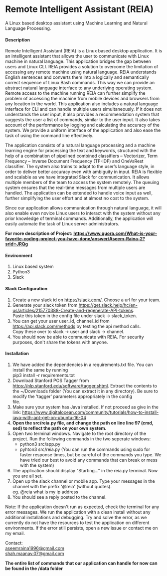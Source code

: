 # Remote Intelligent Assistant (REIA)
A Linux based desktop assistant using Machine Learning and Natural Language Processing.

#### Description
Remote Intelligent Assistant (REIA) is a Linux based desktop application. It is an intelligent assistant that allows the user to communicate with Linux machine in natural language. This application bridges the gap between users and Linux CLI. REIA provides a solution to overcome the limitation of accessing any remote machine using natural language. REIA understands English sentences and converts them into a logically and semantically correct sequence of Linux Bash commands. This way we can provide an abstract natural language interface to any underlying operating system. Remote access to the machine running REIA can further simplify the problem of accessing the machine from mobile devices and browsers from any location in the world. This application also includes a natural language interface for CLI and can handle multiple users simultaneously. If it does not understands the user input, it also provides a recommendation system that suggests the user a list of commands, similar to the user input. It also takes account of the performance by logging and calculating the accuracy of the system. We provide a uniform interface of the application and also ease the task of using the command line effectively.

The application consists of a natural language processing and a machine learning engine for processing the text and keywords, structured with the help of a combination of pipelined combined classifiers – Vectorizer, Term Frequency – Inverse Document Frequency (TF-IDF) and OneVsRest classifier. The system also trains to adapt to the user’s language style, in order to deliver better accuracy even with ambiguity in input. REIA is flexible and scalable as we have integrated Slack for communication. It allows multiple members of the team to access the system remotely. The queuing system ensures that the real-time messages from multiple users are handled. The application can be extended to handle voice input as well, further simplifying the user effort and at almost no cost to the system.

Since our application allows communication through natural language, it will also enable even novice Linux users to interact with the system without any prior knowledge of terminal commands. Additionally, the application will easily automate the task of Linux server administrators. 


**For more description of Project: https://www.quora.com/What-is-your-favorite-coding-project-you-have-done/answer/Aseem-Raina-2?srid=JRQg**

#### Environment
1. Linux based system
2. Python3
3. Slack

#### Slack Configuration
1. Create a new slack id on https://slack.com/. Choose a url for your team.
2. Generate your slack token from https://get.slack.help/hc/en-us/articles/215770388-Create-and-regenerate-API-tokens.  
   Paste this token in the config file under slack -> slack_token.
3. You can get your user user_id, channel_id from https://api.slack.com/methods by testing the api method calls.  
   Copy these over to slack -> user and slack -> channel.
4. You should now be able to communicate with REIA. For security purposes, don't share the tokens with anyone. 

#### Installation
1. We have added the dependencies in a requirements.txt file. You can install the same by running   
   pip3 install -r requirements.txt
2. Download Stanford POS Tagger from https://nlp.stanford.edu/software/tagger.shtml. Extract the contents to the ~/Downloads
   folder (You can extract it in any directory). Be sure to modify the 'tagger' parameters appropriately in the config    
   file. 
3. Make sure your system has Java installed. If not proceed as give in the link:
   https://www.digitalocean.com/community/tutorials/how-to-install-java-with-apt-get-on-ubuntu-16-04
4. **Open the src/reia.py file, and change the path on line line 97 (cmd, sed) to reflect the path on your own system.**
5. Open two terminal windows. Navigate to the root directory of the project. Run the following commands in the two seperate
   windows:  
     * python3 src/app.py  
     * pyhton3 src/reia.py
   (You can run the commands using sudo for faster response times, but be careful of the commands you type. We have tried our best
   to avoid any commands that can break or mess with the system)
6. The application should display "Starting..." in the reia.py terminal. Now you are all set.
7. Open up the slack channel or mobile app. Type your messages in the channel with the prefix '@reia' (without quotes).  
   eg. @reia what is my ip address
8. You should see a reply posted to the channel.

Note: If the application doesn't run as expected, check the terminal for any error messages. We run the application with a clean install without any additional installations and debugging. Try and solve the error, as we currently do not have the resources to test the application on different environments. If the error still persists, open a new issue or contact me on my email.

Contact:   
aseemraina1996@gmail.com  
shah.maanav.07@gmail.com

**The entire list of commands that our application can handle for now can be found in the /data folder**

